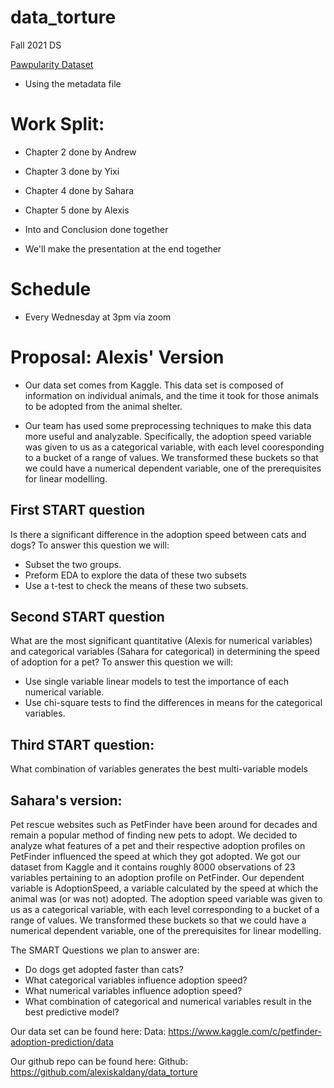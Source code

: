 # data_torture
Fall 2021 DS

[Pawpularity Dataset](https://www.kaggle.com/c/petfinder-pawpularity-score/data)

- Using the metadata file 

# Work Split:

- Chapter 2 done by Andrew

- Chapter 3 done by Yixi

- Chapter 4 done by Sahara

- Chapter 5 done by Alexis

- Into and Conclusion done together

- We'll make the presentation at the end together

# Schedule

- Every Wednesday at 3pm via zoom


# Proposal: Alexis' Version

- Our data set comes from Kaggle. This data set is composed of information on individual animals, and the time it took for those animals to be adopted from the animal shelter. 

- Our team has used some preprocessing techniques to make this data more useful and analyzable. Specifically, the adoption speed variable was given to us as a categorical variable, with each level cooresponding to a bucket of a range of values. We transformed these buckets so that we could have a numerical dependent variable, one of the prerequisites for linear modelling.

## First START question

Is there a significant difference in the adoption speed between cats and dogs? To answer this question we will:

- Subset the two groups.
- Preform EDA to explore the data of these two subsets
- Use a t-test to check the means of these two subsets.

## Second START question

What are the most significant quantitative (Alexis for numerical variables) and categorical variables (Sahara for categorical) in determining the speed of adoption for a pet? To answer this question we will:

- Use single variable linear models to test the importance of each numerical variable.
- Use chi-square tests to find the differences in means for the categorical variables. 

## Third START question:
What combination of variables generates the best multi-variable models

## Sahara's version:
Pet rescue websites such as PetFinder have been around for decades and remain a popular method of finding new pets to adopt. 
We decided to analyze what features of a pet and their respective adoption profiles on PetFinder influenced the speed at which they got adopted. 
We got our dataset from Kaggle and it contains roughly 8000 observations of 23 variables pertaining to an adoption profile on PetFinder. 
Our dependent variable is AdoptionSpeed, a variable calculated by the speed at which the animal was (or was not) adopted. 
The adoption speed variable was given to us as a categorical variable, with each level corresponding to a bucket of a range of values. 
We transformed these buckets so that we could have a numerical dependent variable, one of the prerequisites for linear modelling.

The SMART Questions we plan to answer are:
- Do dogs get adopted faster than cats?
- What categorical variables influence adoption speed?
- What numerical variables influence adoption speed?
- What combination of categorical and numerical variables result in the best predictive model?
 
Our data set can be found here:
Data: https://www.kaggle.com/c/petfinder-adoption-prediction/data

Our github repo can be found here:
Github: https://github.com/alexiskaldany/data_torture

